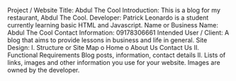 Project / Website Title:
Abdul The Cool
Introduction:
This is a blog for my restaurant, Abdul The Cool.
Developer:
Patrick Leonardo is a student currently learning basic HTML and Javascript.
Name or Business Name: Abdul The Cool
Contact Information: 09178306661
Intended User / Client:
A blog that aims to provide lessons in business and life in general.
Site Design:
I. Structure or Site Map
o Home
o About Us
Contact Us
II. Functional Requirements
Blog posts, information, contact details
II. Lists of links, images and other information you use for your website.
Images are owned by the developer.
